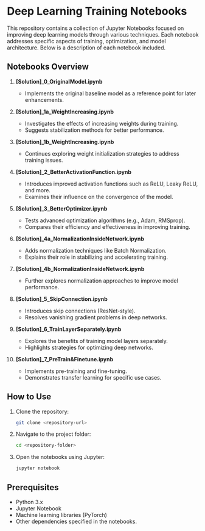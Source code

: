 
# Deep Learning Training Notebooks

This repository contains a collection of Jupyter Notebooks focused on improving deep learning models through various techniques. Each notebook addresses specific aspects of training, optimization, and model architecture. Below is a description of each notebook included.

## Notebooks Overview

1. **[Solution]_0_OriginalModel.ipynb**
   - Implements the original baseline model as a reference point for later enhancements.

2. **[Solution]_1a_WeightIncreasing.ipynb**
   - Investigates the effects of increasing weights during training.
   - Suggests stabilization methods for better performance.

3. **[Solution]_1b_WeightIncreasing.ipynb**
   - Continues exploring weight initialization strategies to address training issues.

4. **[Solution]_2_BetterActivationFunction.ipynb**
   - Introduces improved activation functions such as ReLU, Leaky ReLU, and more.
   - Examines their influence on the convergence of the model.

5. **[Solution]_3_BetterOptimizer.ipynb**
   - Tests advanced optimization algorithms (e.g., Adam, RMSprop).
   - Compares their efficiency and effectiveness in improving training.

6. **[Solution]_4a_NormalizationInsideNetwork.ipynb**
   - Adds normalization techniques like Batch Normalization.
   - Explains their role in stabilizing and accelerating training.

7. **[Solution]_4b_NormalizationInsideNetwork.ipynb**
   - Further explores normalization approaches to improve model performance.

8. **[Solution]_5_SkipConnection.ipynb**
   - Introduces skip connections (ResNet-style).
   - Resolves vanishing gradient problems in deep networks.

9. **[Solution]_6_TrainLayerSeparately.ipynb**
   - Explores the benefits of training model layers separately.
   - Highlights strategies for optimizing deep networks.

10. **[Solution]_7_PreTrain&Finetune.ipynb**
    - Implements pre-training and fine-tuning.
    - Demonstrates transfer learning for specific use cases.

## How to Use

1. Clone the repository:
   ```bash
   git clone <repository-url>
   ```
2. Navigate to the project folder:
   ```bash
   cd <repository-folder>
   ```
3. Open the notebooks using Jupyter:
   ```bash
   jupyter notebook
   ```

## Prerequisites

- Python 3.x
- Jupyter Notebook
- Machine learning libraries (PyTorch)
- Other dependencies specified in the notebooks.